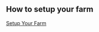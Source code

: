 ## How to setup your farm

[Setup Your Farm](https://github.com/zero-os/home/blob/master/docs/farmers/README.md ':include :type=markdown')